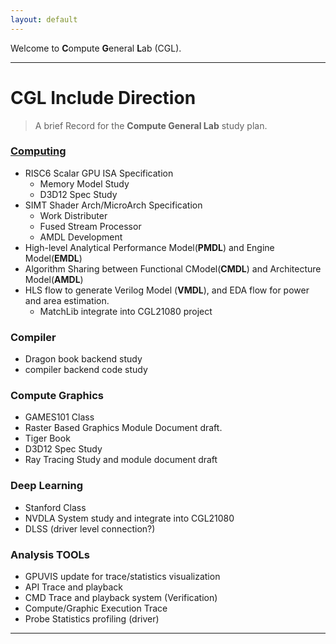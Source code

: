 ```yaml
---
layout: default
---
```


 Welcome to **C**ompute **G**eneral **L**ab (CGL).

----
# CGL Include Direction

> A brief Record for the **Compute General Lab** study plan.

### [Computing](./docs/arch/compute/computeIndex.html)
- RISC6 Scalar GPU ISA Specification
  - Memory Model Study
  - D3D12 Spec Study
- SIMT Shader Arch/MicroArch Specification
  - Work Distributer
  - Fused Stream Processor
  - AMDL Development
- High-level Analytical Performance Model(**PMDL**) and Engine Model(**EMDL**)
- Algorithm Sharing between Functional CModel(**CMDL**) and Architecture Model(**AMDL**)
- HLS flow to generate Verilog Model (**VMDL**), and EDA flow for power and area estimation.
  - MatchLib integrate into CGL21080 project

### Compiler

- Dragon book backend study
- compiler backend code study

### Compute Graphics

- GAMES101 Class
- Raster Based Graphics Module Document draft.
- Tiger Book
- D3D12 Spec Study
- Ray Tracing Study and module document draft 

### Deep Learning

- Stanford Class
- NVDLA System study and integrate into CGL21080
- DLSS (driver level connection?)

### Analysis TOOLs

- GPUVIS update for trace/statistics visualization
- API Trace and playback
- CMD Trace and playback system (Verification)
- Compute/Graphic Execution Trace
- Probe Statistics profiling (driver)

---
